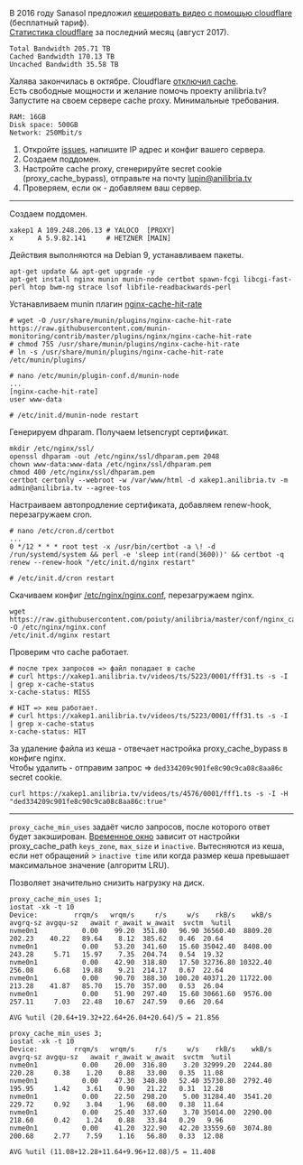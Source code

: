 В 2016 году Sanasol предложил <a href="https://goo.gl/DGxujN">кешировать видео с помощью cloudflare</a> (бесплатный тариф).<br/>
<a href="https://img.poiuty.com/img/41/6fc3f0c7447fce2f96ebe8300af4c341.png">Статистика cloudflare</a> за последний месяц (август 2017).
```
Total Bandwidth 205.71 TB
Cached Bandwidth 170.13 TB
Uncached Bandwidth 35.58 TB
```

Халява закончилась в октябре. Cloudflare <a href="https://img.poiuty.com/img/75/bf96a5525bba1fbbc32e53117c580e75.png">отключил cache</a>.<br/>
Есть свободные мощности и желание помочь проекту anilibria.tv?<br/>
Запустите на своем сервере cache proxy. Минимальные требования.<br/>
```
RAM: 16GB
Disk space: 500GB
Network: 250Mbit/s
```

1. Откройте <a href="https://github.com/poiuty/anilibria/issues">issues</a>, напишите IP адрес и конфиг вашего сервера.<br/> 
2. Создаем поддомен.<br/>
3. Настройте cache proxy, сгенерируйте secret cookie (proxy_cache_bypass), отправьте на почту lupin@anilibria.tv<br/>
4. Проверяем, если ок - добавляем ваш сервер.

<hr/>

Создаем поддомен.

```
xakep1 A 109.248.206.13 # YALOCO  [PROXY]
x      A 5.9.82.141     # HETZNER [MAIN]
```

Действия выполняются на Debian 9, устанавливаем пакеты.
```
apt-get update && apt-get upgrade -y
apt-get install nginx munin munin-node certbot spawn-fcgi libcgi-fast-perl htop bwm-ng strace lsof libfile-readbackwards-perl
```

Устанавливаем munin плагин <a href="https://github.com/munin-monitoring/contrib/blob/master/plugins/nginx/nginx-cache-hit-rate">nginx-cache-hit-rate</a>
```
# wget -O /usr/share/munin/plugins/nginx-cache-hit-rate https://raw.githubusercontent.com/munin-monitoring/contrib/master/plugins/nginx/nginx-cache-hit-rate
# chmod 755 /usr/share/munin/plugins/nginx-cache-hit-rate
# ln -s /usr/share/munin/plugins/nginx-cache-hit-rate /etc/munin/plugins/

# nano /etc/munin/plugin-conf.d/munin-node
...
[nginx-cache-hit-rate]
user www-data

# /etc/init.d/munin-node restart
```

Генерируем dhparam. Получаем letsencrypt сертификат.
```
mkdir /etc/nginx/ssl/
openssl dhparam -out /etc/nginx/ssl/dhparam.pem 2048
chown www-data:www-data /etc/nginx/ssl/dhparam.pem
chmod 400 /etc/nginx/ssl/dhparam.pem
certbot certonly --webroot -w /var/www/html -d xakep1.anilibria.tv -m admin@anilibria.tv --agree-tos
```

Настраиваем автопродление сертификата, добавляем renew-hook, перезагружаем cron.
```
# nano /etc/cron.d/certbot
...
0 */12 * * * root test -x /usr/bin/certbot -a \! -d /run/systemd/system && perl -e 'sleep int(rand(3600))' && certbot -q renew --renew-hook "/etc/init.d/nginx restart"

# /etc/init.d/cron restart
```

Скачиваем конфиг <a href="https://github.com/poiuty/anilibria/blob/master/conf/nginx_caching_proxy.conf">/etc/nginx/nginx.conf</a>, перезагружаем nginx.
```
wget https://raw.githubusercontent.com/poiuty/anilibria/master/conf/nginx_caching_proxy.conf -O /etc/nginx/nginx.conf
/etc/init.d/nginx restart
```

Проверим что cache работает.
```
# после трех запросов => файл попадает в cache
# curl https://xakep1.anilibria.tv/videos/ts/5223/0001/fff31.ts -s -I | grep x-cache-status
x-cache-status: MISS

# HIT => кеш работает.
# curl https://xakep1.anilibria.tv/videos/ts/5223/0001/fff31.ts -s -I | grep x-cache-status
x-cache-status: HIT
```

За удаление файла из кеша - отвечает настройка proxy_cache_bypass в конфиге nginx.<br/>
Чтобы удалить - отправим запрос => `ded334209c901fe8c90c9ca08c8aa86c` secret cookie.
```
curl https://xakep1.anilibria.tv/videos/ts/4576/0001/fff1.ts -s -I -H "ded334209c901fe8c90c9ca08c8aa86c:true"
```

<hr/>

`proxy_cache_min_uses` задаёт число запросов, после которого ответ будет закэширован. <a href="https://stackoverflow.com/questions/26399776/proxy-cache-min-uses-time-window">Временное окно</a> зависит от настройки proxy_cache_path `keys_zone`, `max_size` и `inactive`. Вытесняются из кеша, если нет обращений > `inactive time` или когда размер кеша превышает максимальное значение (алгоритм LRU).

Позволяет значительно снизить нагрузку на диск.


```
proxy_cache_min_uses 1;
iostat -xk -t 10
Device:         rrqm/s   wrqm/s     r/s     w/s    rkB/s    wkB/s avgrq-sz avgqu-sz   await r_await w_await  svctm  %util
nvme0n1           0.00    99.20  351.80   96.90 36560.40  8809.20   202.23    40.22   89.64    8.12  385.62   0.46  20.64
nvme0n1           0.00    53.20  341.60   15.60 35042.40  8408.00   243.28     5.71   15.97    7.35  204.74   0.54  19.32
nvme0n1           0.00    42.90  318.80   17.50 32736.80 10322.40   256.08     6.68   19.88    9.21  214.17   0.67  22.64
nvme0n1           0.00    90.70  388.30  100.20 40371.20 11722.00   213.28    41.87   85.70   15.70  357.00   0.53  26.04
nvme0n1           0.00    51.90  297.40   15.60 30661.60  9576.00   257.11     7.03   22.48   10.67  247.59   0.66  20.64

AVG %util (20.64+19.32+22.64+26.04+20.64)/5 = 21.856
```
```
proxy_cache_min_uses 3;
iostat -xk -t 10
Device:         rrqm/s   wrqm/s     r/s     w/s    rkB/s    wkB/s avgrq-sz avgqu-sz   await r_await w_await  svctm  %util
nvme0n1           0.00    20.00  316.80    3.20 32999.20  2244.80   220.28     0.38    1.20    0.88   33.00   0.35  11.08
nvme0n1           0.00    47.30  340.80   52.40 35730.80  2792.40   195.95     1.42    3.61    0.90   21.22   0.31  12.28
nvme0n1           0.00    22.50  298.20    5.00 31284.40  3541.20   229.72     0.92    3.04    1.96   68.00   0.38  11.64
nvme0n1           0.00    25.40  337.60    3.70 35014.00  2290.00   218.60     0.42    1.24    0.88   33.84   0.29   9.96
nvme0n1           0.00    41.20  322.90   42.20 33559.60  3074.80   200.68     2.77    7.59    1.16   56.80   0.33  12.08

AVG %util (11.08+12.28+11.64+9.96+12.08)/5 = 11.408
```
